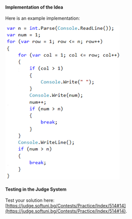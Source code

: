 #### Implementation of the Idea

Here is an example implementation:

![](/assets/chapter-7-images/13.Pyramid-01.png)

#### Testing in the Judge System

Test your solution here: [https://judge.softuni.bg/Contests/Practice/Index/514#14](https://judge.softuni.bg/Contests/Practice/Index/514#14).
